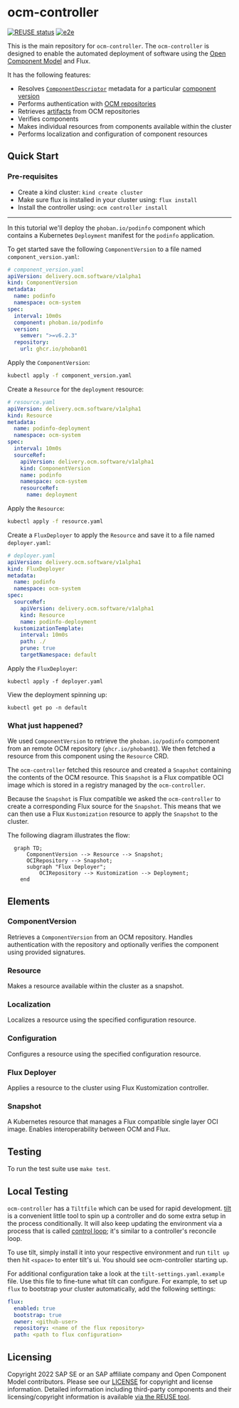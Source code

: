 # ocm-controller

[![REUSE status](https://api.reuse.software/badge/github.com/open-component-model/ocm-controller)](https://api.reuse.software/info/github.com/open-component-model/ocm-controller) [![e2e](https://github.com/open-component-model/ocm-controller/actions/workflows/e2e.yaml/badge.svg)](https://github.com/open-component-model/ocm-controller/actions/workflows/e2e.yaml)

This is the main repository for `ocm-controller`. The `ocm-controller` is designed to enable the automated deployment of software using the [Open Component Model](https://ocm.software) and Flux.

It has the following features:
- Resolves [`ComponentDescriptor`](https://github.com/open-component-model/ocm-spec/blob/ed97a6a924f514c78acfe29ee7973ed91b0ddba0/doc/glossary.md#component-descriptor) metadata for a particular [component version](https://github.com/open-component-model/ocm-spec/blob/ed97a6a924f514c78acfe29ee7973ed91b0ddba0/doc/glossary.md#component-version)
- Performs authentication with [OCM repositories](https://github.com/open-component-model/ocm-spec/blob/ed97a6a924f514c78acfe29ee7973ed91b0ddba0/doc/glossary.md#component-descriptor#component-repository)
- Retrieves [artifacts](https://github.com/open-component-model/ocm-spec/blob/ed97a6a924f514c78acfe29ee7973ed91b0ddba0/doc/glossary.md#artifact) from OCM repositories
- Verifies components
- Makes individual resources from components available within the cluster
- Performs localization and configuration of component resources

## Quick Start

### Pre-requisites
- Create a kind cluster: `kind create cluster`
- Make sure flux is installed in your cluster using: `flux install`
- Install the controller using: `ocm controller install`

---

In this tutorial we'll deploy the `phoban.io/podinfo` component which contains a Kubernetes `Deployment` manifest for the `podinfo` application.

To get started save the following `ComponentVersion` to a file named `component_version.yaml`:

```yaml
# component_version.yaml
apiVersion: delivery.ocm.software/v1alpha1
kind: ComponentVersion
metadata:
  name: podinfo
  namespace: ocm-system
spec:
  interval: 10m0s
  component: phoban.io/podinfo
  version:
    semver: ">=v6.2.3"
  repository:
    url: ghcr.io/phoban01
```

Apply the `ComponentVersion`:

```bash
kubectl apply -f component_version.yaml
```

Create a `Resource` for the `deployment` resource:

```yaml
# resource.yaml
apiVersion: delivery.ocm.software/v1alpha1
kind: Resource
metadata:
  name: podinfo-deployment
  namespace: ocm-system
spec:
  interval: 10m0s
  sourceRef:
    apiVersion: delivery.ocm.software/v1alpha1
    kind: ComponentVersion
    name: podinfo
    namespace: ocm-system
    resourceRef:
      name: deployment
```

Apply the `Resource`:

```bash
kubectl apply -f resource.yaml
```

Create a `FluxDeployer` to apply the `Resource` and save it to a file named `deployer.yaml`:

```yaml
# deployer.yaml
apiVersion: delivery.ocm.software/v1alpha1
kind: FluxDeployer
metadata:
  name: podinfo
  namespace: ocm-system
spec:
  sourceRef:
    apiVersion: delivery.ocm.software/v1alpha1
    kind: Resource
    name: podinfo-deployment
  kustomizationTemplate:
    interval: 10m0s
    path: ./
    prune: true
    targetNamespace: default
```

Apply the `FluxDeployer`:

```
kubectl apply -f deployer.yaml
```

View the deployment spinning up:

`kubectl get po -n default`

### What just happened?

We used `ComponentVersion` to retrieve the `phoban.io/podinfo` component from an remote OCM repository (`ghcr.io/phoban01`). We then fetched a resource from this component using the `Resource` CRD.

The `ocm-controller` fetched this resource and created a `Snapshot` containing the contents of the OCM resource. This `Snapshot` is a Flux compatible OCI image which is stored in a registry managed by the `ocm-controller`.

Because the `Snapshot` is Flux compatible we asked the `ocm-controller` to create a corresponding Flux source for the `Snapshot`. This means that we can then use a Flux `Kustomization` resource to apply the `Snapshot` to the cluster.

The following diagram illustrates the flow:

```mermaid
  graph TD;
      ComponentVersion --> Resource --> Snapshot;
      OCIRepository --> Snapshot;
      subgraph "Flux Deployer";
          OCIRepository --> Kustomization --> Deployment;
    end
```

## Elements

### ComponentVersion

Retrieves a `ComponentVersion` from an OCM repository. Handles authentication with the repository and optionally verifies the component using provided signatures.

### Resource

Makes a resource available within the cluster as a snapshot.

### Localization

Localizes a resource using the specified configuration resource.

### Configuration

Configures a resource using the specified configuration resource.

### Flux Deployer

Applies a resource to the cluster using Flux Kustomization controller.

### Snapshot

A Kubernetes resource that manages a Flux compatible single layer OCI image. Enables interoperability between OCM and Flux.

## Testing

To run the test suite use `make test`.

## Local Testing

`ocm-controller` has a `Tiltfile` which can be used for rapid development. [tilt](https://tilt.dev/) is a convenient
little tool to spin up a controller and do some extra setup in the process conditionally. It will also keep updating
the environment via a process that is called [control loop](https://docs.tilt.dev/controlloop.html); it's similar to
a controller's reconcile loop.

To use tilt, simply install it into your respective environment and run `tilt up` then hit `<space>` to enter tilt's
ui. You should see ocm-controller starting up.

For additional configuration take a look at the `tilt-settings.yaml.example` file. Use this file to fine-tune what
tilt can configure. For example, to set up `flux` to bootstrap your cluster automatically, add the following settings:

```yaml
flux:
  enabled: true
  bootstrap: true
  owner: <github-user>
  repository: <name of the flux repository>
  path: <path to flux configuration>
```

## Licensing

Copyright 2022 SAP SE or an SAP affiliate company and Open Component Model contributors.
Please see our [LICENSE](LICENSE) for copyright and license information.
Detailed information including third-party components and their licensing/copyright information is available [via the REUSE tool](https://api.reuse.software/info/github.com/open-component-model/ocm-controller).
